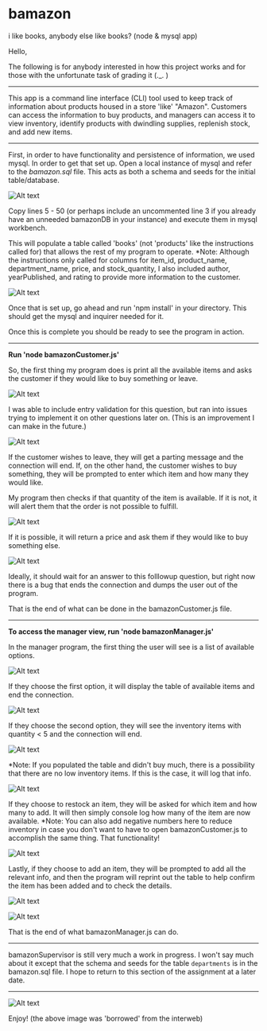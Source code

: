 # bamazon
i like books, anybody else like books? (node &amp; mysql app)

Hello, 

The following is for anybody interested in how this project works and for those with the unfortunate task of grading it (._. )

----------------------------------------------------------------------------------------------------------------------------------------


This app is a command line interface (CLI) tool used to keep track of information about products housed in a store 'like' "Amazon".  Customers can access the information to buy products, and managers can access it to view inventory, identify products with dwindling supplies, replenish stock, and add new items.

-----------------------------------------------------------------------------------------------------------------------------------------


First, in order to have functionality and persistence of information, we used mysql.  In order to get that set up.  Open a local instance of mysql and refer to the *bamazon.sql* file.  This acts as both a schema and seeds for the initial table/database.  

![Alt text](images/bamazonschema.jpg?raw=true "start")

Copy lines 5 - 50 (or perhaps include an uncommented line 3 if you already have an unneeded bamazonDB in your instance) and execute them in mysql workbench.  

This will populate a table called 'books' (not 'products' like the instructions called for) that allows the rest of my program to operate. *Note: Although the instructions only called for columns for item_id, product_name, department_name, price, and stock_quantity, I also included author, yearPublished, and rating to provide more information to the customer.  

![Alt text](images/table.jpg?raw=true "start")


Once that is set up, go ahead and run 'npm install' in your directory. This should get the mysql and inquirer needed for it.  

Once this is complete you should be ready to see the program in action.  


----------------------------------------------------------------


**Run 'node bamazonCustomer.js'**



So, the first thing my program does is print all the available items and asks the customer if they would like to buy something or leave.  

![Alt text](images/firstoption.jpg?raw=true "start")

I was able to include entry validation for this question, but ran into issues trying to implement it on other questions later on.  (This is an improvement I can make in the future.)

![Alt text](images/validation.jpg?raw=true "start")


If the customer wishes to leave, they will get a parting message and the connection will end.  If, on the other hand, the customer wishes to buy something, they will be prompted to enter which item and how many they would like.  


My program then checks if that quantity of the item is available.  If it is not, it will alert them that the order is not possible to fulfill.  

![Alt text](images/toomany.jpg?raw=true "stuff")


If it is possible, it will return a price and ask them if they would like to buy something else.  

![Alt text](images/itemamount.jpg?raw=true "stuff")

Ideally, it should wait for an answer to this folllowup question, but right now there is a bug that ends the connection and dumps the user out of the program.  

That is the end of what can be done in the bamazonCustomer.js file.  

-----------------------------------------------------------------------------------------------------------------------------------


**To access the manager view, run 'node bamazonManager.js'**


In the manager program, the first thing the user will see is a list of available options.  

![Alt text](images/manager0.jpg?raw=true "manager interface")

If they choose the first option, it will display the table of available items and end the connection. 

![Alt text](images/manager1.jpg?raw=true "manager interface")

If they choose the second option, they will see the inventory items with quantity < 5 and the connection will end.

![Alt text](images/manager2.jpg?raw=true "manager interface")

*Note: If you populated the table and didn't buy much, there is a possibility that there are no low inventory items.  If this is the case, it will log that info.  

![Alt text](images/inventoryalert.jpg?raw=true "manager interface")


If they choose to restock an item, they will be asked for which item and how many to add.  It will then simply console log how many of the item are now available.  *Note: You can also add negative numbers here to reduce inventory in case you don't want to have to open bamazonCustomer.js to accomplish the same thing.  That functionality!

![Alt text](images/manager3.jpg?raw=true "manager interface")

Lastly, if they choose to add an item, they will be prompted to add all the relevant info, and then the program will reprint out the table to help confirm the item has been added and to check the details. 

![Alt text](images/manager4.jpg?raw=true "manager interface")


![Alt text](images/manager5.jpg?raw=true "manager interface")


That is the end of what bamazonManager.js can do. 


------------------------------------------------------------------------


bamazonSupervisor is still very much a work in progress.  I won't say much about it except that the schema and seeds for the table `departments` is in the bamazon.sql file.  I hope to return to this section of the assignment at a later date.  

------------------------------------------------------------------------


![Alt text](images/Bamazon.png?raw=true "manager interface")


Enjoy! (the above image was 'borrowed' from the interweb)

